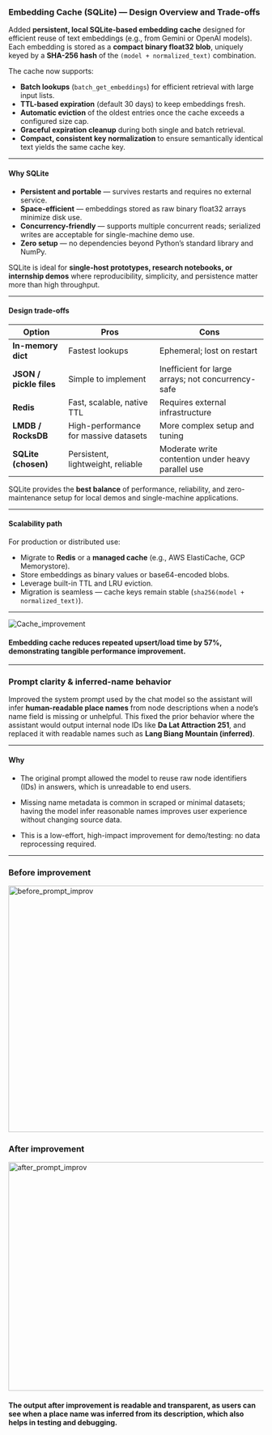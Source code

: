 ### **Embedding Cache (SQLite) — Design Overview and Trade-offs**

Added **persistent, local SQLite-based embedding cache** designed for efficient reuse of text embeddings (e.g., from Gemini or OpenAI models).
Each embedding is stored as a **compact binary float32 blob**, uniquely keyed by a **SHA-256 hash** of the `(model + normalized_text)` combination.

The cache now supports:

- **Batch lookups** (`batch_get_embeddings`) for efficient retrieval with large input lists.
- **TTL-based expiration** (default 30 days) to keep embeddings fresh.
- **Automatic eviction** of the oldest entries once the cache exceeds a configured size cap.
- **Graceful expiration cleanup** during both single and batch retrieval.
- **Compact, consistent key normalization** to ensure semantically identical text yields the same cache key.

---

#### **Why SQLite**

- **Persistent and portable** — survives restarts and requires no external service.
- **Space-efficient** — embeddings stored as raw binary float32 arrays minimize disk use.
- **Concurrency-friendly** — supports multiple concurrent reads; serialized writes are acceptable for single-machine demo use.
- **Zero setup** — no dependencies beyond Python’s standard library and NumPy.

SQLite is ideal for **single-host prototypes, research notebooks, or internship demos** where reproducibility, simplicity, and persistence matter more than high throughput.

---

#### **Design trade-offs**

| Option                  | Pros                                  | Cons                                               |
| ----------------------- | ------------------------------------- | -------------------------------------------------- |
| **In-memory dict**      | Fastest lookups                       | Ephemeral; lost on restart                         |
| **JSON / pickle files** | Simple to implement                   | Inefficient for large arrays; not concurrency-safe |
| **Redis**               | Fast, scalable, native TTL            | Requires external infrastructure                   |
| **LMDB / RocksDB**      | High-performance for massive datasets | More complex setup and tuning                      |
| **SQLite (chosen)**     | Persistent, lightweight, reliable     | Moderate write contention under heavy parallel use |

SQLite provides the **best balance** of performance, reliability, and zero-maintenance setup for local demos and single-machine applications.

---

#### **Scalability path**

For production or distributed use:

- Migrate to **Redis** or a **managed cache** (e.g., AWS ElastiCache, GCP Memorystore).
- Store embeddings as binary values or base64-encoded blobs.
- Leverage built-in TTL and LRU eviction.
- Migration is seamless — cache keys remain stable (`sha256(model + normalized_text)`).

---

![Cache_improvement](https://i.ibb.co/RTnZRq8L/cache-improvement.png)

#### Embedding cache reduces repeated upsert/load time by 57%, demonstrating tangible performance improvement.

---

### **Prompt clarity & inferred-name behavior**

Improved the system prompt used by the chat model so the assistant will infer **human-readable place names** from node descriptions when a node’s name field is missing or unhelpful. This fixed the prior behavior where the assistant would output internal node IDs like **Da Lat Attraction 251**, and replaced it with readable names such as **Lang Biang Mountain (inferred)**.

---

#### Why

- The original prompt allowed the model to reuse raw node identifiers (IDs) in answers, which is unreadable to end users.

- Missing name metadata is common in scraped or minimal datasets; having the model infer reasonable names improves user experience without changing source data.

- This is a low-effort, high-impact improvement for demo/testing: no data reprocessing required.

---

### Before improvement

<img width="1183" height="487" alt="before_prompt_improv" src="https://github.com/user-attachments/assets/d0a16072-70c9-48cb-990e-200988d592d0" />


### After improvement

<img width="1191" height="452" alt="after_prompt_improv" src="https://github.com/user-attachments/assets/05c7f58f-621a-47db-8537-6562b8e2db5b" />


#### The output after improvement is readable and transparent, as users can see when a place name was inferred from its description, which also helps in testing and debugging.
